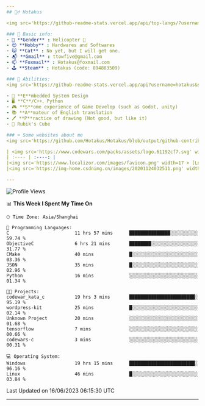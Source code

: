 ```yaml
---
## 🕵️‍♂️ Hotakus 

<img src='https://github-readme-stats.vercel.app/api/top-langs/?username=hotakus&layout=compact&theme=calm&border_radius=10&langs_count=6' width=350  align='right'>

### 📰 Basic info:
- 👬 **Gender** : Helicopter 🚁
- 😍 **Hobby** : Hardwares and Softwares
- 🐱 **Cat** : No yet, but I will get one.
- 📬 **Gmail** : ttowfive@gmail.com
- 📫 **Foxmail** : Hotakus@foxmail.com
- 🕹 **Steam** : Hotakus (code: 894883509)

### 💪 Abilities:
<img src='https://github-readme-stats.vercel.app/api?username=hotakus&show_icons=true&theme=calm&border_radius=10' width=350 align='right'>

- 🔌 **E**mbedded System Design
- 🖥 **C**/C++、Python
- 🎮 **S**ome experience of Game Develop (such as Godot, unity)
- 📚 **A**mateur of English translation 
- 🖊 **P**ractice of drawing (Not good, but like it) 
- 🎲 Rubik's Cube

### ⌨ Some websites about me
<img src='https://github.com/Hotakus/Hotakus/blob/output/github-contribution-grid-snake-dark.svg' width=450 align='right'>

| <img src='https://www.codewars.com/packs/assets/logo.61192cf7.svg' width=15 > [CodeWars](https://www.codewars.com/users/Hotakus) |<img src='https://www.codewars.com/users/Hotakus/badges/micro' width=150 >|  
| :---- | :----: | 
|<img src='https://www.localizor.com/images/favicon.png' width=17 > [Localizor](https://www.codewars.com/users/Hotakus)| <img src='https://www.localizor.com/images/localizor-logo.png' width=100 > |
|<img src='https://img-home.csdnimg.cn/images/20201124032511.png' width=30 > [CSDN](https://blog.csdn.net/qq_26106317?spm=1010.2135.3001.5421)|<img width=16 src="https://img-home.csdnimg.cn/images/20210108035947.gif"> <img src="https://csdnimg.cn/identity/blog4.png" width=16>|

---
```


<!--START_SECTION:waka-->
![Profile Views](http://img.shields.io/badge/Profile%20Views-7-blue)

📊 **This Week I Spent My Time On** 

```text
🕑︎ Time Zone: Asia/Shanghai

💬 Programming Languages: 
C                        11 hrs 57 mins      ███████████████░░░░░░░░░░   59.74 % 
ObjectiveC               6 hrs 21 mins       ████████░░░░░░░░░░░░░░░░░   31.77 % 
CMake                    40 mins             █░░░░░░░░░░░░░░░░░░░░░░░░   03.36 % 
JSON                     35 mins             █░░░░░░░░░░░░░░░░░░░░░░░░   02.96 % 
Python                   16 mins             ░░░░░░░░░░░░░░░░░░░░░░░░░   01.34 % 

🐱‍💻 Projects: 
codewar_kata_c           19 hrs 3 mins       ████████████████████████░   95.19 % 
wordpress-kit            25 mins             █░░░░░░░░░░░░░░░░░░░░░░░░   02.14 % 
Unknown Project          20 mins             ░░░░░░░░░░░░░░░░░░░░░░░░░   01.68 % 
tensorflow               7 mins              ░░░░░░░░░░░░░░░░░░░░░░░░░   00.66 % 
codewars-c               3 mins              ░░░░░░░░░░░░░░░░░░░░░░░░░   00.31 % 

💻 Operating System: 
Windows                  19 hrs 15 mins      ████████████████████████░   96.16 % 
Linux                    46 mins             █░░░░░░░░░░░░░░░░░░░░░░░░   03.84 % 
```


 Last Updated on 16/06/2023 06:15:30 UTC
<!--END_SECTION:waka-->

---
